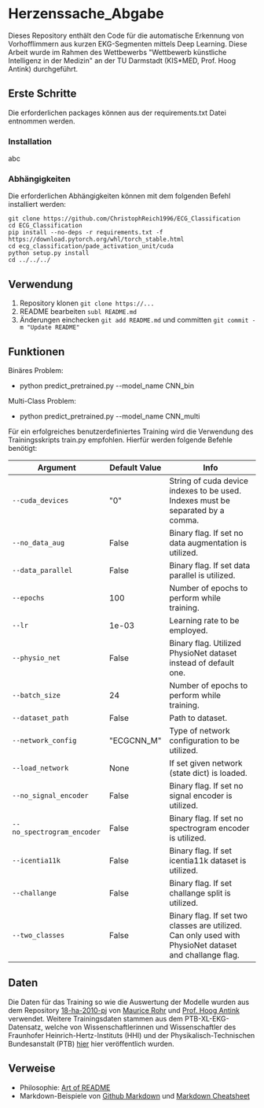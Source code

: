 # Herzenssache_Abgabe
Dieses Repository enthält den Code für die automatische Erkennung von Vorhofflimmern aus kurzen EKG-Segmenten mittels Deep Learning. Diese Arbeit wurde im Rahmen des Wettbewerbs "Wettbewerb künstliche Intelligenz in der Medizin" an der TU Darmstadt (KIS*MED, Prof. Hoog Antink) durchgeführt.

## Erste Schritte
Die erforderlichen packages können aus der requirements.txt Datei entnommen werden.
### Installation
abc
### Abhängigkeiten

Die erforderlichen Abhängigkeiten können mit dem folgenden Befehl installiert werden:
```
git clone https://github.com/ChristophReich1996/ECG_Classification
cd ECG_Classification
pip install --no-deps -r requirements.txt -f https://download.pytorch.org/whl/torch_stable.html
cd ecg_classification/pade_activation_unit/cuda
python setup.py install
cd ../../../
```
## Verwendung

1. Repository klonen `git clone https://...`
2. README bearbeiten `subl README.md`
3. Änderungen einchecken `git add README.md` und committen `git commit -m "Update README"`

## Funktionen

Binäres Problem:
- python predict_pretrained.py --model_name CNN_bin

Multi-Class Problem:
- python predict_pretrained.py --model_name CNN_multi


Für ein erfolgreiches benutzerdefiniertes Training wird die Verwendung des Trainingsskripts train.py empfohlen. Hierfür werden folgende Befehle benötigt:

| Argument | Default Value | Info |
| --- | --- | --- |
| `--cuda_devices` | "0" | String of cuda device indexes to be used. Indexes must be separated by a comma. |
| `--no_data_aug` | False | Binary flag. If set no data augmentation is utilized. |
| `--data_parallel` | False | Binary flag. If set data parallel is utilized. |
| `--epochs` | 100 | Number of epochs to perform while training. |
| `--lr` | 1e-03 | Learning rate to be employed. |
| `--physio_net` | False | Binary flag. Utilized PhysioNet dataset instead of default one. |
| `--batch_size` | 24 | Number of epochs to perform while training. |
| `--dataset_path` | False | Path to dataset. |
| `--network_config` | "ECGCNN_M" | Type of network configuration to be utilized. |
| `--load_network` | None | If set given network (state dict) is loaded. |
| `--no_signal_encoder` | False | Binary flag. If set no signal encoder is utilized. |
| `--no_spectrogram_encoder` | False | Binary flag. If set no spectrogram encoder is utilized. |
| `--icentia11k` | False | Binary flag. If set icentia11k dataset is utilized. |
| `--challange` | False | Binary flag. If set challange split is utilized. |
| `--two_classes` | False | Binary flag. If set two classes are utilized. Can only used with PhysioNet dataset and challange flag. |

## Daten

Die Daten für das Training so wie die Auswertung der Modelle wurden aus dem Repository [18-ha-2010-pj](https://github.com/KISMED-TUDa/18-ha-2010-pj) von 
[Maurice Rohr](https://github.com/MauriceRohr) und [Prof. Hoog Antink](https://github.com/hogius) verwendet. Weitere Trainingsdaten stammen aus dem PTB-XL-EKG-Datensatz, welche von Wissenschaftlerinnen und Wissenschaftler des Fraunhofer Heinrich-Hertz-Instituts (HHI) und der Physikalisch-Technischen Bundesanstalt (PTB) [hier](https://www.physionet.org/content/ptb-xl/1.0.1/) hier veröffentlich wurden.

## Verweise

- Philosophie: [Art of README](https://github.com/noffle/art-of-readme)
- Markdown-Beispiele von [Github Markdown](https://guides.github.com/features/mastering-markdown/) und [Markdown Cheatsheet](https://github.com/adam-p/markdown-here/wiki/Markdown-Cheatsheet)

